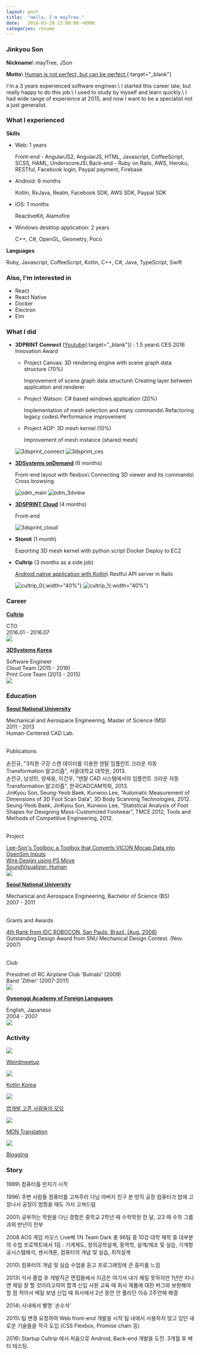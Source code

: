 ```yaml
---
layout: post
title:  "Hello, I'm mayTree."
date:   2016-03-29 23:00:00 +0900
categories: resume
---
```


### **Jinkyou Son**

**Nickname**\\
mayTree, JSon

**Motto**\\
[Human is not perfect, but can be perfect.](http://json.postype.com/post/119354/){:target="_blank"}

I'm a 3 years experienced software engineer.\\
I started this career late, but really happy to do this job.\\
I used to study by myself and learn quickly.\\
I had wide range of experience at 2015, and now I want to be a specialist not a just generalist.



### **What I experienced**

**Skills**

- Web: 1 years

  Front-end - AngularJS2, AngularJS, HTML, Javascript, CoffeeScript, SCSS, HAML, UnderscoreJS\\
  Back-end - Ruby on Rails, AWS, Heroku, RESTful, Facebook login, Paypal payment, Firebase

- Android: 6 months
  
  Kotlin, RxJava, Realm, Facebook SDK, AWS SDK, Paypal SDK

- iOS: 1 months

  ReactiveKit, Alamofire

- Windows desktop application: 2 years

  C++, C#, OpenGL, Geometry, Poco

**Languages**

Ruby, Javascript, CoffeeScript, Kotlin, C++, C#, Java, TypeScript, Swift


### **Also, I'm interested in**

- React
- React Native
- Docker
- Electron
- Elm


### **What I did**

- **3DPRINT Connect** ([Youtube](https://youtu.be/0qFXxqwhWpw){:target="_blank"}) : 1.5 years\\
  CES 2016 Innovation Award
  
  - Project Canvas: 3D rendering engine with scene graph data structure (70%)

    Improvement of scene graph data structure\\
    Creating layer between application and renderer

  - Project Watson: C# based windows application (20%)

    Implementation of mesh selection and many commands\\
    Refactoring legacy codes\\
    Performance improvement

  - Project ADP: 3D mesh kernel (10%)

    Improvement of mesh instance (shared mesh)

  ![3dsprint_connect](/images/3dsprint_connect.png)
  ![3dsprint_ces](/images/3dsprint_ces.jpeg)

- [**3DSystems onDemand**](http://qpe-staging.herokuapp.com/home) (6 months)

  Front-end layout with flexbox\\
  Connecting 3D viewer and its commands\\
  Cross browsing

  ![odm_main](/images/odm_main.png)
  ![odm_3dview](/images/odm_3dview.png)

- [**3DSPRINT Cloud**](http://www.3dsprint.com/) (4 months)

  Front-end

  ![3dsprint_cloud](/images/3dsprint_cloud.png)

- **Stomit** (1 month)

  Exporting 3D mesh kernel with python script
  Docker
  Deploy to EC2

- **Cultrip** (3 months as a side job)

  [Android native application with Kotlin](https://play.google.com/apps/testing/kr.co.cultrip.www.cultrip)\\
  Restful API server in Rails

  ![cultrip_0](/images/cultrip_0.png){:width="40%"}
  ![cultrip_1](/images/cultrip_1.png){:width="40%"}


### **Career**

<div class="career">
  <div class="board-flex-container">
    <div class="board-flex-content">
      <a class="board-title" href="http://www.cultrip.co.kr" target="_blank"><p><b>Cultrip</b></p></a>
      <div class="content-detail">CTO</div>
      <span>2016.01 - 2016.07</span>
    </div>
    <div class="board-flex-image">
      <img src="/images/cultrip_logo.png"/>
    </div>
  </div>
  <div class="board-flex-container">
    <div class="board-flex-content">
      <a class="board-title" href="http://www.3dsystems.com" target="_blank"><p><b>3DSystems Korea</b></p></a>
      <div class="content-detail">Software Engineer</div>
      <span>Cloud Team (2015 - 2016)</span>
      <br/>
      <span>Print Core Team (2013 - 2015)</span>
    </div>
    <div class="board-flex-image">
      <img src="/images/3dsystems.jpg"/>
    </div>
  </div>
</div>

### **Education**

<div class="education">
  <div class="board-flex-container">
    <div class="board-flex-content">
      <a class="board-title" href="http://www.snu.ac.kr" target="_blank"><p><b>Seoul National University</b></p></a>
      <div>Mechanical and Aerospace Engineering, Master of Science (MS)</div>
      <div>2011 - 2013</div>
      <div>Human-Centered CAD Lab.</div>
      <br/>
      <p>Publications</p>
      <div class="content-detail">손진규, "3차원 구강 스캔 데이터를 이용한 덴탈 임플란트 크라운 자동 Transformation 알고리즘", 서울대학교 대학원, 2013.</div>
      <div class="content-detail">손진규, 남성민, 양세웅, 이건우, “덴탈 CAD 시스템에서의 임플란트 크라운 자동 Transformation 알고리즘”, 한국CADCAM학회, 2013.</div>
      <div class="content-detail">JinKyou Son, Seung-Yeob Baek, Kunwoo Lee, “Automatic Measurement of Dimensions of 3D Foot Scan Data”, 3D Body Scanning Technologies, 2012.</div>
      <div class="content-detail">Seung-Yeob Baek, JinKyou Son, Kunwoo Lee, “Statistical Analysis of Foot Shapes for Designing Mass-Customized Footwear”, TMCE 2012, Tools and Methods of Competitive Engineering, 2012.</div>
      <br/>
      <p>Project</p>
      <div class="content-detail"><a href="https://simtk.org/home/lee-son/" target="_blank">Lee-Son's Toolbox: a Toolbox that Converts VICON Mocap Data into OpenSim Inputs</a></div>
      <div class="content-detail"><a href="https://vimeo.com/60218463" target="_blank">Wire Design using PS Move</a></div>
      <div class="content-detail"><a href="https://vimeo.com/22432532" target="_blank">SoundVisualizer: Human</a></div>
    </div>
    <div class="board-flex-image">
      <img src="http://www.snu.ac.kr/images/common/img/img01_mark_ab0102.gif"/>
    </div>
  </div>

  <div class="board-flex-container">
    <div class="board-flex-content">
       <a class="board-title" href="http://www.snu.ac.kr" target="_blank"><p><b>Seoul National University</b></p></a>
      <div>Mechanical and Aerospace Engineering, Bachelor of Science (BS)</div>
      <div>2007 - 2011</div>
      <br/>
      <p>Grants and Awards</p>
      <div class="content-detail"><a href="http://www.idc-robocon.org/idc2008/e/" target="_blank">4th Rank from IDC ROBOCON, San Paulo, Brazil. (Aug. 2008)</a></div>
      <div class="content-detail">Outstanding Design Award from SNU Mechanical Design Contest. (Nov. 2007)</div>
      <br/>
      <p>Club</p>
      <div class="content-detail">Presidnet of RC Airplane Club 'Bulnabi' (2009)</div>
      <div class="content-detail">Band 'Zither' (2007-2011)</div>
    </div>
    <div class="board-flex-image">
      <img src="http://www.snu.ac.kr/images/common/img/img01_mark_ab0102.gif"/>
    </div>
  </div>

  <div class="board-flex-container">
    <div class="board-flex-content">
       <a class="board-title" href="http://gafl.hs.kr" target="_blank"><p><b>Gyeonggi Academy of Foreign Languages</b></p></a>
      <div>English, Japaness</div>
      <div>2004 - 2007</div>
    </div>
    <div class="board-flex-image">
      <img src="/images/gafl.png"/>
    </div>
  </div>
</div>

### **Activity**

<div class="activity">
  <div class="card-flex-container">
    <div class="card-flex-item">
      <a href="http://blog.weirdx.io/" target="_blank">
        <img src="/images/weirdmeetup_logo.png" />
        <p>Weirdmeetup</p>
      </a>
    </div>
    <div class="card-flex-item">
      <a href="http://kotlin.kr/" target="_blank">
        <img src="/images/kotlinkorea_logo.png" />
        <p>Kotlin Korea</p>
      </a>
    </div>
    <div class="card-flex-item">
      <a href="https://www.facebook.com/groups/1581001912175827/" target="_blank">
        <img src="/images/appdev_logo.png" />
        <p>앱개발 고픈 사람들의 모임</p>
      </a>
    </div>
    <div class="card-flex-item">
      <a href="https://developer.mozilla.org/ko/profiles/maytree" target="_blank">
        <img src="https://mdn.mozillademos.org/files/6457/mdn_logo_only_color.png" />
        <p>MDN Translation</p>
      </a>
    </div>
    <div class="card-flex-item">
      <a href="http://json.postype.com/" target="_blank">
        <img src="/images/maytree.png">
        <p>Blogging</p>
      </a>
    </div>
  </div>
</div>


### **Story**

1989\\
컴퓨터를 만지기 시작

1996\\
주변 사람들 컴퓨터를 고쳐주러 다님
아버지 친구 분 방직 공장 컴퓨터가 밤에 고장나서 공장이 멈췄을 때도 가서 고쳐드림

2001\\
공부하는 학원을 다닌 경험은 중학교 2학년 때 수학학원 한 달, 고3 때 수학 그룹과외 반년이 전부

2008
AOS 게임 카오스 Live배 1차 Team Dark 총 96팀 중 10강
대학 재학 중 대부분의 수업 프로젝트에서 1등
: 기계제도, 창의공학설계, 동역학, 설계/제조 및 실습, 기계항공시스템해석, 센서개론, 컴퓨터의 개념 및 실습, 최적설계

2010\\
컴퓨터의 개념 및 실습 수업을 듣고 프로그래밍에 큰 흥미를 느낌

2013\\
석사 졸업 후 개발직군 면접들에서 지금은 여기서 내가 제일 못하지만 1년만 지나면 제일 잘 할 것이라고하여 합격
신입 사원 교육 때 회사 제품에 대한 버그와 보완해야할 점 적어서 메일 보냄
신입 때 회사에서 2년 동안 안 풀리던 이슈 2주안에 해결

2014\\
사내에서 별명 '손수석'

2015\\
팀 변경 요청하여 Web front-end 개발을 시작
팀 내에서 사용하지 않고 있던 새로운 기술들을 적극 도입 (CSS Flexbox, Promise chain 등)

2016\\
Startup Cultrip 에서 처음으로 Android, Back-end 개발을 도전. 3개월 후 베타 테스팅.
